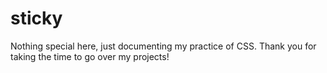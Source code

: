 # sticky
Nothing special here, just documenting my practice of CSS. Thank you for taking the time to go over my projects!
